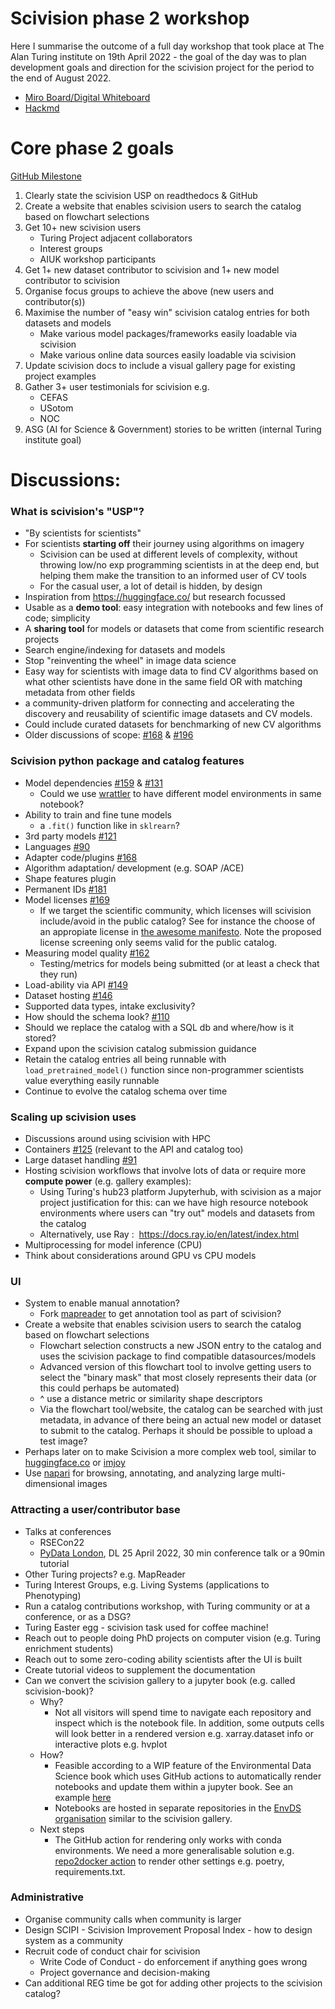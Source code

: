 # Scivision phase 2 workshop

Here I summarise the outcome of a full day workshop that took place at The Alan Turing institute on 19th April 2022 - the goal of the day was to plan development goals and direction for the scivision project for the period to the end of August 2022.

- [Miro Board/Digital Whiteboard](https://miro.com/welcomeonboard/UDBQRXlmTnFMZWZpNjZaczhCTG5JWU1yRlBMMGRsUHdvVmp6YnpjQVNtbVhnaUVLY3p0bmVkbEI3ZEZpTW5HanwzNDU4NzY0NTIzNTA5NDI3MDA3?share_link_id=934751878977)
- [Hackmd](https://hackmd.io/4LMa96ZlQAKJ7g_RuAT52w?both)

# Core phase 2 goals

[GitHub Milestone](https://github.com/alan-turing-institute/scivision/milestone/3)

1. Clearly state the scivision USP on readthedocs & GitHub
1. Create a website that enables scivision users to search the catalog based on flowchart selections
2. Get 10+ new scivision users
    - Turing Project adjacent collaborators
    - Interest groups
    - AIUK workshop participants
3. Get 1+ new dataset contributor to scivision and 1+ new model contributor to scivision
4. Organise focus groups to achieve the above (new users and contributor(s))
5. Maximise the number of "easy win" scivision catalog entries for both datasets and models
    - Make various model packages/frameworks easily loadable via scivision
    - Make various online data sources easily loadable via scivision
6. Update scivision docs to include a visual gallery page for existing project examples
7. Gather 3+ user testimonials for scivision e.g. 
    - CEFAS
    - USotom
    - NOC
8. ASG (AI for Science & Government) stories to be written (internal Turing institute goal)

# Discussions:

### What is scivision's "USP"?

 - "By scientists for scientists"
 - For scientists **starting off** their journey using algorithms on imagery
     - Scivision can be used at different levels of complexity, without throwing low/no exp programming scientists in at the deep end, but helping them make the transition to an informed user of CV tools
     - For the casual user, a lot of detail is hidden, by design
 - Inspiration from https://huggingface.co/ but research focussed
 - Usable as a **demo tool**: easy integration with notebooks and few lines of code; simplicity
 - A **sharing tool** for models or datasets that come from scientific research projects
 - Search engine/indexing for datasets and models
 - Stop "reinventing the wheel" in image data science
 - Easy way for scientists with image data to find CV algorithms based on what other scientists have done in the same field OR with matching metadata from other fields
 - a community-driven platform for connecting and accelerating the discovery and reusability of scientific image datasets and CV models.
 - Could include curated datasets for benchmarking of new CV algorithms
 - Older discussions of scope: [#168](https://github.com/alan-turing-institute/scivision/discussions/168) & [#196](https://github.com/alan-turing-institute/scivision/discussions/196)

### Scivision python package and catalog features

- Model dependencies [#159](https://github.com/alan-turing-institute/scivision/discussions/159) & [#131](https://github.com/alan-turing-institute/scivision/issues/131)
    - Could we use [wrattler](https://www.turing.ac.uk/research/publications/wrattler-reproducible-live-and-polyglot-notebooks) to have different model environments in same notebook?
- Ability to train and fine tune models
    - a `.fit()` function like in `sklrearn`?
- 3rd party models [#121](https://github.com/alan-turing-institute/scivision/discussions/121)
- Languages [#90](https://github.com/alan-turing-institute/scivision/issues/90)
- Adapter code/plugins [#168](https://github.com/alan-turing-institute/scivision/discussions/168)
- Algorithm adaptation/ development (e.g. SOAP /ACE) 
- Shape features plugin
- Permanent IDs [#181](https://github.com/alan-turing-institute/scivision/discussions/181)
- Model licenses [#169](https://github.com/alan-turing-institute/scivision/discussions/169)
   - If we target the scientific community, which licenses will scivision include/avoid in the public catalog? See for instance the choose of an appropiate license in [the awesome manifesto](https://github.com/Open-Environmental-Science/awesome-open-hydrology/blob/master/awesome.md#choose-an-appropriate-license). Note the proposed license screening only seems valid for the public catalog.
- Measuring model quality [#162](https://github.com/alan-turing-institute/scivision/discussions/162)
    - Testing/metrics for models being submitted (or at least a check that they run)
- Load-ability via API [#149](https://github.com/alan-turing-institute/scivision/discussions/149)
- Dataset hosting [#146](https://github.com/alan-turing-institute/scivision/discussions/146)
- Supported data types, intake exclusivity?
- How should the schema look? [#110](https://github.com/alan-turing-institute/scivision/issues/110) 
- Should we replace the catalog with a SQL db and where/how is it stored?
- Expand upon the scivision catalog submission guidance
- Retain the catalog entries all being runnable with `load_pretrained_model()` function since non-programmer scientists value everything easily runnable
- Continue to evolve the catalog schema over time

### Scaling up scivision uses

- Discussions around using scivision with HPC
- Containers [#125](https://github.com/alan-turing-institute/scivision/discussions/125) (relevant to the API and catalog too)
- Large dataset handling [#91](https://github.com/alan-turing-institute/scivision/issues/91)
- Hosting scivision workflows that involve lots of data or require more **compute power** (e.g. gallery examples):
    - Using Turing's hub23 platform Jupyterhub, with scivision as a major project justification for this: can we have high resource notebook environments where users can "try out" models and datasets from the catalog
    - Alternatively, use Ray : 
    https://docs.ray.io/en/latest/index.html
- Multiprocessing for model inference (CPU)
- Think about considerations around GPU vs CPU models

### UI

- System to enable manual annotation?
    - Fork [mapreader](https://www.researchgate.net/publication/356663348_MapReader_A_Computer_Vision_Pipeline_for_the_Semantic_Exploration_of_Maps_at_Scale) to get annotation tool as part of scivision?
- Create a website that enables scivision users to search the catalog based on flowchart selections
    - Flowchart selection constructs a new JSON entry to the catalog and uses the scivision package to find compatible datasources/models
    - Advanced version of this flowchart tool to involve getting users to select the "binary mask" that most closely represents their data (or this could perhaps be automated)
    - ^ use a distance metric or similarity shape descriptors
    - Via the flowchart tool/website, the catalog can be searched with just metadata, in advance of there being an actual new model or dataset to submit to the catalog. Perhaps it should be possible to upload a test image?
- Perhaps later on to make Scivision a more complex web tool, similar to [huggingface.co](https://huggingface.co/) or [imjoy](https://imjoy.io/#/)
- Use [napari](https://napari.org/) for browsing, annotating, and analyzing large multi-dimensional images

### Attracting a user/contributor base

- Talks at conferences
   - RSECon22
   - [PyData London](https://london.pydata.org/), DL 25 April 2022, 30 min conference talk or a 90min tutorial
- Other Turing projects? e.g. MapReader
- Turing Interest Groups, e.g. Living Systems (applications to Phenotyping)
- Run a catalog contributions workshop, with Turing community or at a conference, or as a DSG?
- Turing Easter egg - scivision task used for coffee machine!
- Reach out to people doing PhD projects on computer vision (e.g. Turing enrichment students)
- Reach out to some zero-coding ability scientists after the UI is built
- Create tutorial videos to supplement the documentation
- Can we convert the scivision gallery to a jupyter book (e.g. called scivision-book)?
    - Why?
        - Not all visitors will spend time to navigate each repository and inspect which is the notebook file. In addition, some outputs cells will look better in a rendered version e.g. xarray.dataset info or interactive plots e.g. hvplot
    - How?
        - Feasible according to a WIP feature of the Environmental Data Science book which uses GitHub actions to automatically render notebooks and update them within a jupyter book. See an example [here](https://environmental-ds-book.github.io/EnvDSBookv2/welcome.html)
        - Notebooks are hosted in separate repositories in the [EnvDS organisation](https://github.com/Environmental-DS-Book/EnvDSBookv2) similar to the scivision gallery.
    - Next steps
        - The GitHub action for rendering only works with conda environments. We need a more generalisable solution e.g. [repo2docker action](https://github.com/jupyterhub/repo2docker-action) to render other settings e.g. poetry, requirements.txt.

### Administrative

- Organise community calls when community is larger
- Design SCIPI - Scivision Improvement Proposal Index - how to design system as a community
- Recruit code of conduct chair for scivision
    - Write Code of Conduct - do enforcement if anything goes wrong
    - Project governance and decision-making
- Can additional REG time be got for adding other projects to the scivision catalog?